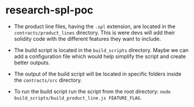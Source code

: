 # research-spl-poc

* The product line files, having the `.spl` extension, are located in the `contracts/product_lines` directory. This is were devs will add their solidity code with the different features they want to include.

* The build script is located in the `build_scripts` directory. Maybe we can add a configuration file which would help simplify the script and create better outputs.

* The output of the build script will be located in specific folders inside the `contracts/src` directory.

* To run the build script run the script from the root directory: `node build_scripts/build_product_line.js FEATURE_FLAG`.

